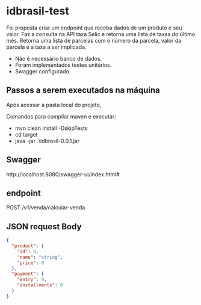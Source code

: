 # idbrasil-test

Foi proposta criar um endpoint que receba dados de um produto e seu valor.
Faz a consulta na API taxa Selic e retorna uma lista de taxas do último mês.
Retorna uma lista de parcelas com o número da parcela, valor da parcela e a taxa a ser implicada.

* Não é necessário banco de dados.
* Foram implementados testes unitários.
* Swagger configurado.

## Passos a serem executados na máquina 
Após acessar a pasta local do projeto,

Comandos para compilar maven e executar:
 - mvn clean install -DskipTests
 - cd target
 - java -jar .\idbrasil-0.0.1.jar

## Swagger
http://localhost:8080/swagger-ui/index.html#

## endpoint
POST /v1/venda/calcular-venda

## JSON request Body
```json
{
  "product": {
    "id": 0,
    "name": "string",
    "price": 0
  },
  "payment": {
    "entry": 0,
    "installments": 0
  }
}
```




